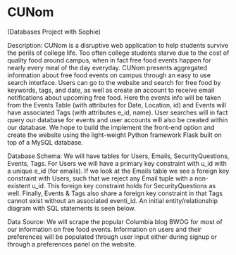 CUNom
=====

(Databases Project with Sophie)

Description: CUNom is a disruptive web application to help students survive the perils of college life. Too often college students starve due to the cost of quality food around campus, when in fact free food events happen for nearly every meal of the day everyday. CUNom presents aggregated information about free food events on campus through an easy to use search interface. Users can go to the website and search for free food by keywords, tags, and date, as well as create an account to receive email notifications about upcoming free food. Here the events info will be taken from the Events Table (with attributes for Date, Location, id) and Events will have associated Tags (with attributes e\_id, name). User searches will in fact query our database for events and user accounts will also be created within our database. We hope to build the implement the front-end option and create the website using the light-weight Python framework Flask built on top of a MySQL database.

Database Schema: We will have tables for Users, Emails, SecurityQuestions, Events, Tags. For Users we will have a primary key constraint with u\_id with a unique e\_id (for emails). If we look at the Emails table we see a foreign key constraint with Users, such that we reject any Email tuple with a non-existent u\_id. This foreign key constraint holds for SecurityQuestions as well. Finally, Events & Tags also share a foreign key constraint in that Tags cannot exist without an associated eventi\_id. An initial entity/relationship diagram with SQL statements is seen below.

Data Source: We will scrape the popular Columbia blog BWOG for most of our information on free food events. Information on users and their preferences will be populated through user input either during signup or through a preferences panel on the website.

